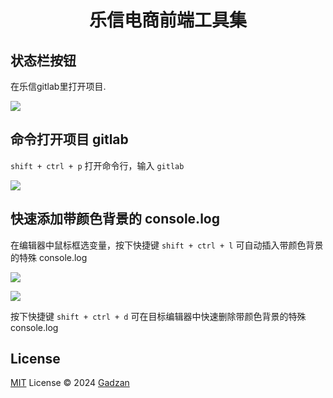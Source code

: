 <h1 align="center">乐信电商前端工具集</h1>

## 状态栏按钮

在乐信gitlab里打开项目.

![](https://coss-ec.fenqile.com/ecproduct201/M00/ex/20240614192159-c44b4641-7dca-4b32-912a-2333340cd73c.jpg)

## 命令打开项目 gitlab

`shift + ctrl + p` 打开命令行，输入 `gitlab`

![](https://coss-ec.fenqile.com/ecproduct201/M00/ex/20240617113603-0786591e-0d37-4915-b9c5-806594c707b6.jpg)

## 快速添加带颜色背景的 console.log

在编辑器中鼠标框选变量，按下快捷键 `shift + ctrl + l` 可自动插入带颜色背景的特殊 console.log

![](https://coss-ec.fenqile.com/ecproduct201/M00/ex/20240617114426-96a7add5-1429-449a-a3bf-fea454329867.jpg)

![](https://coss-ec.fenqile.com/ecproduct201/M00/ex/20240617114405-7b87cba0-a82b-4db7-b2d1-d54c238b6d84.jpg)

按下快捷键 `shift + ctrl + d` 可在目标编辑器中快速删除带颜色背景的特殊 console.log

## License

[MIT](./LICENSE) License © 2024 [Gadzan](https://github.com/gadzan)
